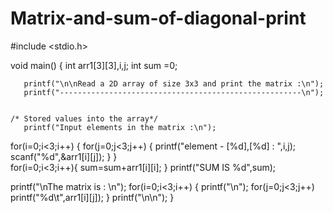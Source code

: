 # Matrix-and-sum-of-diagonal-print
#include <stdio.h>

void main()
{
  int arr1[3][3],i,j;
  int sum =0;
  
       printf("\n\nRead a 2D array of size 3x3 and print the matrix :\n");
       printf("------------------------------------------------------\n");  
  
 
    /* Stored values into the array*/
       printf("Input elements in the matrix :\n");
  for(i=0;i<3;i++)
  {
      for(j=0;j<3;j++)
      {
	      printf("element - [%d],[%d] : ",i,j);
	      scanf("%d",&arr1[i][j]);
      }
  }  
  for(i=0;i<3;i++){
      sum=sum+arr1[i][i];
  }
  printf("SUM IS %d",sum);
 
 printf("\nThe matrix is : \n");
  for(i=0;i<3;i++)
  {
      printf("\n");
      for(j=0;j<3;j++)
           printf("%d\t",arr1[i][j]);
  }
 printf("\n\n");
}
